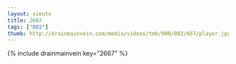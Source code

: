 ```yaml
--- 
layout: sieutv
title: 2667
tags: ["002"]
thumb: http://drainmainvein.com/media/videos/tmb/000/002/667/player.jpg
---
```

{% include drainmainvein key="2667" %} 
